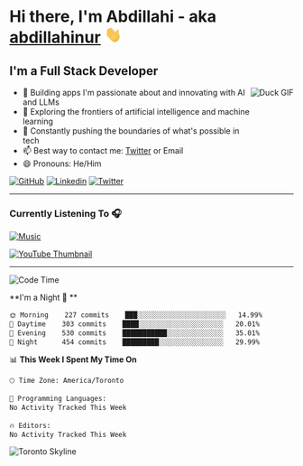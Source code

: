 # Hi there, I'm Abdillahi - aka [abdillahinur](https://github.com/abdillahinur) <img width="30px" height="30" src="https://github.com/SatYu26/SatYu26/raw/master/Assets/Hi.gif" />

## I'm a Full Stack Developer

<img align="right" alt="Duck GIF" height="160px" src="https://media1.tenor.com/m/GLZZKZJyJAEAAAAd/dance-dancing-duck.gif" />

* 🚀 Building apps I'm passionate about and innovating with AI and LLMs
* 🧠 Exploring the frontiers of artificial intelligence and machine learning
* 🌟 Constantly pushing the boundaries of what's possible in tech
* 📫 Best way to contact me: [Twitter](https://twitter.com/AbdillahiNur_) or Email
* 😄 Pronouns: He/Him

[![GitHub](https://img.shields.io/badge/Github-100000?style=for-the-badge&logo=github&logoColor=white)](https://github.com/abdillahinur)
[![Linkedin](https://img.shields.io/badge/Linkedin-0077B5?style=for-the-badge&logo=linkedin&logoColor=white)](https://www.linkedin.com/in/abdillahi-nur/)
[![Twitter](https://img.shields.io/badge/Twitter-1DA1F2?style=for-the-badge&logo=twitter&logoColor=white)](https://twitter.com/AbdillahiNur_)

---

### Currently Listening To 🎧

[![Music](https://img.shields.io/badge/YouTube_Music-FF0000?style=for-the-badge&logo=youtube-music&logoColor=white)](https://www.youtube.com/watch?v=FSVHx23ByhM)

<a href="https://www.youtube.com/watch?v=FSVHx23ByhM">
  <img src="https://img.youtube.com/vi/FSVHx23ByhM/0.jpg" alt="YouTube Thumbnail" width="280" height="210">
</a>

---

<!--START_SECTION:waka-->
![Code Time](http://img.shields.io/badge/Code%20Time-248%20hrs%2051%20mins-blue)


**I'm a Night 🦉 **

```text
🌞 Morning    227 commits    ███░░░░░░░░░░░░░░░░░░░░░░   14.99%
🌆 Daytime    303 commits    ████░░░░░░░░░░░░░░░░░░░░░   20.01%
🌃 Evening    530 commits    ███████████░░░░░░░░░░░░░░   35.01%
🌙 Night      454 commits    █████████░░░░░░░░░░░░░░░░   29.99%
```

📊 **This Week I Spent My Time On**

```text
🕑︎ Time Zone: America/Toronto

💬 Programming Languages:
No Activity Tracked This Week

🔥 Editors:
No Activity Tracked This Week
```
<!--END_SECTION:waka-->

![Toronto Skyline](https://vastphotos.com/files/uploads/photos/10579/toronto-skyline-photo-l.jpg?v=20220712073521)
